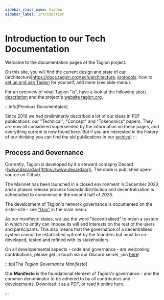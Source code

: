 ```yaml
---
sidebar_class_name: hidden
sidebar_label: Introduction
---
```


# Introduction to our Tech Documentation

Welcome to the documentation pages of the Tagion project.

On this site, you will find the current design and state of our [architecture]https://docs.tagion.org/tech/architecture, [protocols](https://docs.tagion.org/tech/protocols), how to [set up and use Tagion](https://docs.tagion.org/tech/guide) for yourself, and more (see side-menu).  

For an overview of what Tagion "is", have a look at the following [short description](/gov/intro/tagion) and the project's [website tagion.org](https://tagion.org).



:::info[Previous Documentaion]

Since 2019 we had preliminarily described a lot of our ideas in PDF publications: our "Technical", "Concept" and "Tokenomics" papers. They are now all considered superseeded by the information on these pages, and everything current is now found here. But if you are interested in the history of our thinking you can find the old publications in our [archive](./intro/archive))
:::



## Process and Governance

Currently, Tagion is developed by it's steward comapny Decard ([www.decard.io](https://www.decard.io/)). The code is published open-source on Github. 

The Mainnet has been launched in a closed environment in December 2023, and a phased release process towards distribution and decentralization is schedudled to commence in the second half of 2025.

The development of Tagion's network governance is documented on the sister-site - see ["Gov"](https://docs.tagion.org/gov/intro) in the main menu.  

As our manifesto states, we use the word "decentralised" to mean a system in which no entity can impose its will and interests on the rest of the users and participants. 
This also means that the governance of a decentralised system cannot be established upfront by the founders but must be co-developed, tested and refined with its stakeholders. 

On all developemental aspects - code and governance - are welcoming contributions, please get in touch via our Discord server, join [here](https://discord.gg/wE4AA64a)!


:::tip[The _Tagion Governance Manifesto_]

Our **Manifesto** is the foundational element of Tagion's governance - and the common denominator to be adhered to by all contributors and developments. 
Download it as a [PDF](https://www.tagion.org/resources/tagion-manifesto.pdf), or read it online [here](./intro/manifesto). 

:::

